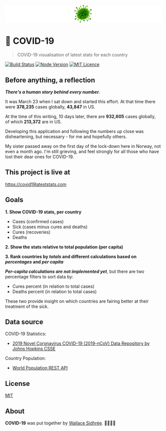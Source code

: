 ![COVID-19](https://raw.githubusercontent.com/dreamyguy/covid-19/master/docs/covid-19-logo-github-full-width.png "COVID-19 visualisation of latest stats for each country")

# 🦠 COVID-19

> COVID-19 visualisation of latest stats for each country

[![Build Status](https://travis-ci.com/dreamyguy/covid-19.svg?branch=master)](https://travis-ci.com/dreamyguy/covid-19) [![Node Version](https://img.shields.io/badge/node-v12.14.0-brightgreen.svg)](https://github.com/nodejs/node/releases/tag/v12.14.0) [![MIT Licence](https://img.shields.io/badge/license-MIT-blue.svg)](https://github.com/dreamyguy/covid-19/blob/master/LICENSE)

## Before anything, a reflection

**_There's a human story behind every number._**

It was March 23 when I sat down and started this effort. At that time there were **378,235** cases globally, **43,847** in US.

At the time of this writing, 10 days later, there are **932,605** cases globally, of which **213,372** are in US.

Developing this application and following the numbers up close was disheartening, but necessary - for me and hopefully others.

My sister passed away on the first day of the lock-down here in Norway, not even a month ago. I'm still grieving, and feel strongly for all those who have lost their dear ones for COVID-19.

## This project is live at

https://covid19lateststats.com

## Goals

**1. Show COVID-19 stats, per country**

  - Cases (confirmed cases)
  - Sick (cases minus cures and deaths)
  - Cures (recoveries)
  - Deaths

**2. Show the stats relative to total population (per capita)**

**3. Rank countries by _totals_ and different calculations based on _percentages_ and _per capita_**

**_Per-capita calculations are not implemented yet_**, but there are two percentage filters to sort data by:

- Cures percent (in relation to total cases)
- Deaths percent (in relation to total cases)

These two provide insight on which countries are fairing better at their treatment of the sick.

## Data source

COVID-19 Statistics:
- [2019 Novel Coronavirus COVID-19 (2019-nCoV) Data Repository by Johns Hopkins CSSE][2]

Country Population:
- [World Population REST API][3]

## License

[MIT](LICENSE)

## About

**COVID-19** was put together by [Wallace Sidhrée][1]. 👨‍💻🇳🇴

  [1]: https://github.com/dreamyguy/
  [2]: https://github.com/CSSEGISandData/COVID-19
  [3]: https://www.programmableweb.com/api/world-population-rest-api
